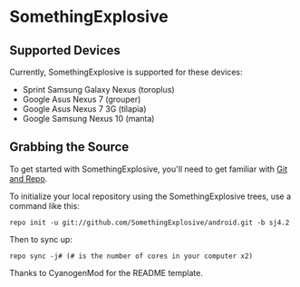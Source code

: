 SomethingExplosive
==================

Supported Devices
-----------------

Currently, SomethingExplosive is supported for these devices:
* Sprint Samsung Galaxy Nexus (toroplus)
* Google Asus Nexus 7 (grouper)
* Google Asus Nexus 7 3G (tilapia)
* Google Samsung Nexus 10 (manta)

Grabbing the Source
-------------------

To get started with SomethingExplosive, you'll need to get
familiar with [Git and Repo](http://source.android.com/source/using-repo.html).

To initialize your local repository using the SomethingExplosive trees, use a command like this:

    repo init -u git://github.com/SomethingExplosive/android.git -b sj4.2

Then to sync up:

    repo sync -j# (# is the number of cores in your computer x2)

Thanks to CyanogenMod for the README template.
